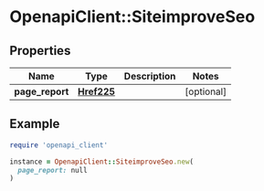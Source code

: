 # OpenapiClient::SiteimproveSeo

## Properties

| Name | Type | Description | Notes |
| ---- | ---- | ----------- | ----- |
| **page_report** | [**Href225**](Href225.md) |  | [optional] |

## Example

```ruby
require 'openapi_client'

instance = OpenapiClient::SiteimproveSeo.new(
  page_report: null
)
```

